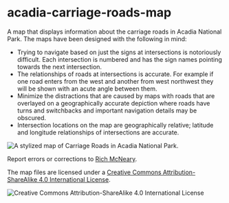 # acadia-carriage-roads-map

A map that displays information about the carriage roads in Acadia National
Park. The maps have been designed with the following in mind:

- Trying to navigate based on just the signs at intersections is notoriously
  difficult. Each intersection is numbered and has the sign names pointing
  towards the next intersection.
- The relationships of roads at intersections is accurate. For example if one
  road enters from the west and another from west northwest they will be shown
  with an acute angle between them.
- Minimize the distractions that are caused by maps with roads that are
  overlayed on a geographically accurate depiction where roads have turns and
  switchbacks and important navigation details may be obscured.
- Intersection locations on the map are geographically relative; latitude and
  longitude relationships of intersections are accurate.

![A stylized map of Carriage Roads in Acadia National
Park.](acadia-carriage-roads-map.png "Acadia Carriage Roads Map")

Report errors or corrections to [Rich McNeary](https://limnous.com/).

The map files are licensed under a [Creative Commons Attribution-ShareAlike 4.0
International License](http://creativecommons.org/licenses/by-sa/4.0/).

![Creative Commons Attribution-ShareAlike 4.0 International
License](https://i.creativecommons.org/l/by-sa/4.0/88x31.png "Creative Commons
Attribution-ShareAlike 4.0 International License")

